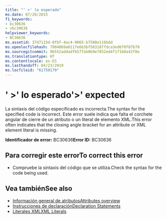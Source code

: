 ```yaml
---
title: "' >' lo esperado"
ms.date: 07/20/2015
f1_keywords:
- bc30636
- vbc30636
helpviewer_keywords:
- BC30636
ms.assetid: 37d7115d-0fbf-4ac4-9065-b7580e116bdd
ms.openlocfilehash: 7904869a0117e6b3bf563187fdca3ed6f0f87b70
ms.sourcegitcommit: 9b552addadfb57fab0b9e7852ed4f1f1b8a42f8e
ms.translationtype: HT
ms.contentlocale: es-ES
ms.lasthandoff: 04/23/2019
ms.locfileid: "61759179"
---
```

# <a name="-expected"></a><span data-ttu-id="660a1-102">' >' lo esperado</span><span class="sxs-lookup"><span data-stu-id="660a1-102">'>' expected</span></span>
<span data-ttu-id="660a1-103">La sintaxis del código especificado es incorrecta.</span><span class="sxs-lookup"><span data-stu-id="660a1-103">The syntax for the specified code is incorrect.</span></span> <span data-ttu-id="660a1-104">Este error suele indica que falta el corchete angular de cierre de un atributo o un literal de elemento XML.</span><span class="sxs-lookup"><span data-stu-id="660a1-104">This error often indicates that the closing angle bracket for an attribute or XML element literal is missing.</span></span>  
  
 <span data-ttu-id="660a1-105">**Identificador de error:** BC30636</span><span class="sxs-lookup"><span data-stu-id="660a1-105">**Error ID:** BC30636</span></span>  
  
## <a name="to-correct-this-error"></a><span data-ttu-id="660a1-106">Para corregir este error</span><span class="sxs-lookup"><span data-stu-id="660a1-106">To correct this error</span></span>  
  
- <span data-ttu-id="660a1-107">Compruebe la sintaxis del código que se utiliza.</span><span class="sxs-lookup"><span data-stu-id="660a1-107">Check the syntax for the code being used.</span></span>  
  
## <a name="see-also"></a><span data-ttu-id="660a1-108">Vea también</span><span class="sxs-lookup"><span data-stu-id="660a1-108">See also</span></span>

- [<span data-ttu-id="660a1-109">Información general de atributos</span><span class="sxs-lookup"><span data-stu-id="660a1-109">Attributes overview</span></span>](~/docs/visual-basic/programming-guide/concepts/attributes/index.md)
- [<span data-ttu-id="660a1-110">Instrucciones de declaración</span><span class="sxs-lookup"><span data-stu-id="660a1-110">Declaration Statements</span></span>](~/docs/visual-basic/programming-guide/language-features/statements.md#declaration-statements)
- [<span data-ttu-id="660a1-111">Literales XML</span><span class="sxs-lookup"><span data-stu-id="660a1-111">XML Literals</span></span>](../../visual-basic/language-reference/xml-literals/index.md)
